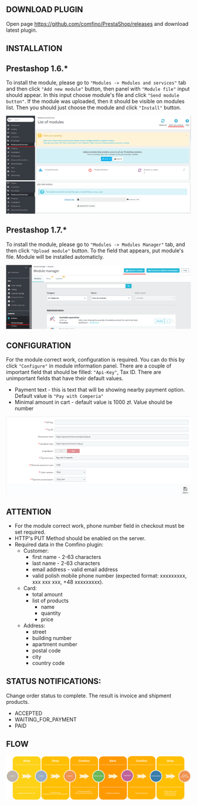 ## DOWNLOAD PLUGIN

Open page https://github.com/comfino/PrestaShop/releases and download latest plugin.

## INSTALLATION

Prestashop 1.6.*
----------------

To install the module, please go to `"Modules -> Modules and services"` tab and then click `"Add new module"` button, then panel with `"Module file"` input should appear. In this input choose module's file and click `"Send module button"`. If the module was uploaded, then it should be visible on modules list. Then you should just choose the module and click `"Install"` button.

![Configuration](images/en/modules_ps_16.png "Configuration")
![Configuration](images/en/modules_ps_16_panel.png "Configuration")

Prestashop 1.7.*
----------------

To install the module, please go to `"Modules -> Modules Manager"` tab, and then click `"Upload module"` button.
To the field that appears, put module's file. Module will be installed automaticly.

![Configuration](images/en/modules_ps_17.png "Configuration")


## CONFIGURATION

For the module correct work, configuration is required. You can do this by click `"Configure"` in module information panel. There are a couple of important field that should be filled: `"Api-Key"`, Tax ID. There are unimportant fields that have their default values.

* Payment text - this is text that will be showing nearby payment option. Default value is `"Pay with Comperia"`
* Minimal amount in cart - default value is 1000 zł. Value should be number

![Configuration](images/en/configuration.png "Configuration")

## ATTENTION

* For the module correct work, phone number field in checkout must be set required.
* HTTP's PUT Method should be enabled on the server.
* Required data in the Comfino plugin:
    * Customer:
        * first name - 2-63 characters
        * last name - 2-63 characters
        * email address - valid email address
        * valid polish mobile phone number (expected format: xxxxxxxxx, xxx xxx xxx, +48 xxxxxxxxx).
    * Card:
        * total amount
        * list of products
            * name
            * quantity
            * price
    * Address:
        * street
        * building number
        * apartment number
        * postal code
        * city
        * country code

## STATUS NOTIFICATIONS:

Change order status to complete. The result is invoice and shipment products.

* ACCEPTED
* WAITING_FOR_PAYMENT
* PAID

## FLOW

![Flow](images/comfino-flow.png "Flow")
